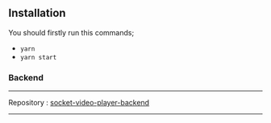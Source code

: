 ## Installation

You should firstly run this commands; 

* `yarn`
* `yarn start`


### Backend

----

Repository : [socket-video-player-backend](https://github.com/suleymansevimli/socket-video-player-backend)

---

